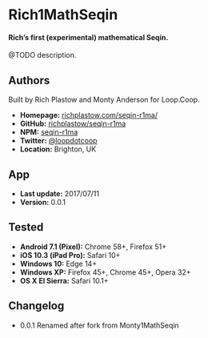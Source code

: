 # Rich1MathSeqin

#### Rich’s first (experimental) mathematical Seqin.

@TODO description.


Authors
-------
Built by Rich Plastow and Monty Anderson for Loop.Coop.

+ __Homepage:__     [richplastow.com/seqin-r1ma/](http://richplastow.com/seqin-r1ma/)
+ __GitHub:__       [richplastow/seqin-r1ma](https://github.com/richplastow/seqin-r1ma)
+ __NPM:__          [seqin-r1ma](https://www.npmjs.com/package/seqin-r1ma)
+ __Twitter:__      [@loopdotcoop](https://twitter.com/loopdotcoop)
+ __Location:__     Brighton, UK


App
---
+ __Last update:__  2017/07/11
+ __Version:__      0.0.1


Tested
------
+ __Android 7.1 (Pixel):__  Chrome 58+, Firefox 51+
+ __iOS 10.3 (iPad Pro):__  Safari 10+
+ __Windows 10:__           Edge 14+
+ __Windows XP:__           Firefox 45+, Chrome 45+, Opera 32+
+ __OS X El Sierra:__       Safari 10.1+


Changelog
---------
+ 0.0.1       Renamed after fork from Monty1MathSeqin
